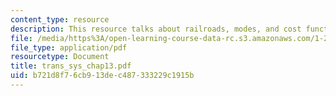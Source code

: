```yaml
---
content_type: resource
description: This resource talks about railroads, modes, and cost function.
file: /media/https%3A/open-learning-course-data-rc.s3.amazonaws.com/1-221j-transportation-systems-fall-2004/b721d8f76cb913dec487333229c1915b_trans_sys_chap13.pdf
file_type: application/pdf
resourcetype: Document
title: trans_sys_chap13.pdf
uid: b721d8f7-6cb9-13de-c487-333229c1915b
---
```

